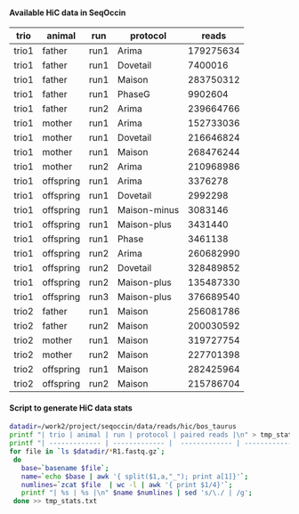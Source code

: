 
#### Available HiC data in SeqOccin

| trio | animal | run | protocol | reads |
| ------------- | ------------- |  ------------- | ------------- | ------------- |
| trio1 | father | run1 | Arima | 179275634 |
| trio1 | father | run1 | Dovetail | 7400016 |
| trio1 | father | run1 | Maison | 283750312 |
| trio1 | father | run1 | PhaseG | 9902604 |
| trio1 | father | run2 | Arima | 239664766 |
| trio1 | mother | run1 | Arima | 152733036 |
| trio1 | mother | run1 | Dovetail | 216646824 |
| trio1 | mother | run1 | Maison | 268476244 |
| trio1 | mother | run2 | Arima | 210968986 |
| trio1 | offspring | run1 | Arima | 3376278 |
| trio1 | offspring | run1 | Dovetail | 2992298 |
| trio1 | offspring | run1 | Maison-minus | 3083146 |
| trio1 | offspring | run1 | Maison-plus | 3431440 |
| trio1 | offspring | run1 | Phase | 3461138 |
| trio1 | offspring | run2 | Arima | 260682990 |
| trio1 | offspring | run2 | Dovetail | 328489852 |
| trio1 | offspring | run2 | Maison-plus | 135487330 |
| trio1 | offspring | run3 | Maison-plus | 376689540 |
| trio2 | father | run1 | Maison | 256081786 |
| trio2 | father | run2 | Maison | 200030592 |
| trio2 | mother | run1 | Maison | 319727754 |
| trio2 | mother | run2 | Maison | 227701398 |
| trio2 | offspring | run1 | Maison | 282425964 |
| trio2 | offspring | run2 | Maison | 215786704 |

#### Script to generate HiC data stats

```bash
datadir=/work2/project/seqoccin/data/reads/hic/bos_taurus
printf "| trio | animal | run | protocol | paired reads |\n" > tmp_stats.txt
printf "| ------------- | ------------- |  ------------- | ------------- | ------------- |\n" >> tmp_stats.txt
for file in `ls $datadir/*R1.fastq.gz`;  
 do   
   base=`basename $file`;   
   name=`echo $base | awk '{ split($1,a,"_"); print a[1]}'`;   
   numlines=`zcat $file  | wc -l | awk '{ print $1/4}'`;   
   printf "| %s | %s |\n" $name $numlines | sed 's/\./ | /g'; 
 done >> tmp_stats.txt
```


